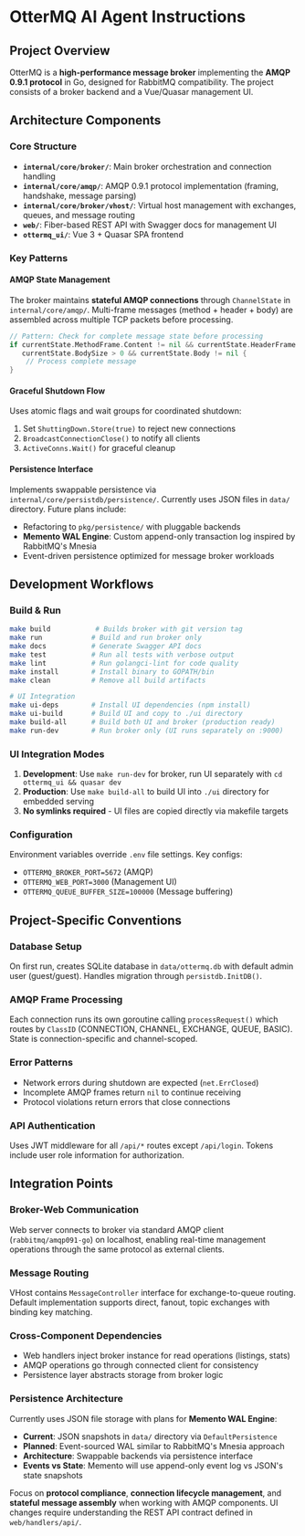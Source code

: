 # OtterMQ AI Agent Instructions

## Project Overview
OtterMQ is a **high-performance message broker** implementing the **AMQP 0.9.1 protocol** in Go, designed for RabbitMQ compatibility. The project consists of a broker backend and a Vue/Quasar management UI.

## Architecture Components

### Core Structure
- **`internal/core/broker/`**: Main broker orchestration and connection handling
- **`internal/core/amqp/`**: AMQP 0.9.1 protocol implementation (framing, handshake, message parsing)
- **`internal/core/broker/vhost/`**: Virtual host management with exchanges, queues, and message routing
- **`web/`**: Fiber-based REST API with Swagger docs for management UI
- **`ottermq_ui/`**: Vue 3 + Quasar SPA frontend

### Key Patterns

#### AMQP State Management
The broker maintains **stateful AMQP connections** through `ChannelState` in `internal/core/amqp/`. Multi-frame messages (method + header + body) are assembled across multiple TCP packets before processing.

```go
// Pattern: Check for complete message state before processing
if currentState.MethodFrame.Content != nil && currentState.HeaderFrame != nil && 
   currentState.BodySize > 0 && currentState.Body != nil {
    // Process complete message
}
```

#### Graceful Shutdown Flow
Uses atomic flags and wait groups for coordinated shutdown:
1. Set `ShuttingDown.Store(true)` to reject new connections
2. `BroadcastConnectionClose()` to notify all clients
3. `ActiveConns.Wait()` for graceful cleanup

#### Persistence Interface
Implements swappable persistence via `internal/core/persistdb/persistence/`. Currently uses JSON files in `data/` directory. Future plans include:
- Refactoring to `pkg/persistence/` with pluggable backends
- **Memento WAL Engine**: Custom append-only transaction log inspired by RabbitMQ's Mnesia
- Event-driven persistence optimized for message broker workloads

## Development Workflows

### Build & Run
```bash
make build           # Builds broker with git version tag
make run            # Build and run broker only
make docs           # Generate Swagger API docs
make test           # Run all tests with verbose output
make lint           # Run golangci-lint for code quality
make install        # Install binary to GOPATH/bin
make clean          # Remove all build artifacts

# UI Integration
make ui-deps        # Install UI dependencies (npm install)
make ui-build       # Build UI and copy to ./ui directory
make build-all      # Build both UI and broker (production ready)
make run-dev        # Run broker only (UI runs separately on :9000)
```

### UI Integration Modes
1. **Development**: Use `make run-dev` for broker, run UI separately with `cd ottermq_ui && quasar dev`
2. **Production**: Use `make build-all` to build UI into `./ui` directory for embedded serving
3. **No symlinks required** - UI files are copied directly via makefile targets

### Configuration
Environment variables override `.env` file settings. Key configs:
- `OTTERMQ_BROKER_PORT=5672` (AMQP)
- `OTTERMQ_WEB_PORT=3000` (Management UI)
- `OTTERMQ_QUEUE_BUFFER_SIZE=100000` (Message buffering)

## Project-Specific Conventions

### Database Setup
On first run, creates SQLite database in `data/ottermq.db` with default admin user (guest/guest). Handles migration through `persistdb.InitDB()`.

### AMQP Frame Processing
Each connection runs its own goroutine calling `processRequest()` which routes by `ClassID` (CONNECTION, CHANNEL, EXCHANGE, QUEUE, BASIC). State is connection-specific and channel-scoped.

### Error Patterns
- Network errors during shutdown are expected (`net.ErrClosed`)
- Incomplete AMQP frames return `nil` to continue receiving
- Protocol violations return errors that close connections

### API Authentication
Uses JWT middleware for all `/api/*` routes except `/api/login`. Tokens include user role information for authorization.

## Integration Points

### Broker-Web Communication
Web server connects to broker via standard AMQP client (`rabbitmq/amqp091-go`) on localhost, enabling real-time management operations through the same protocol as external clients.

### Message Routing
VHost contains `MessageController` interface for exchange-to-queue routing. Default implementation supports direct, fanout, topic exchanges with binding key matching.

### Cross-Component Dependencies
- Web handlers inject broker instance for read operations (listings, stats)
- AMQP operations go through connected client for consistency
- Persistence layer abstracts storage from broker logic

### Persistence Architecture
Currently uses JSON file storage with plans for **Memento WAL Engine**:
- **Current**: JSON snapshots in `data/` directory via `DefaultPersistence`
- **Planned**: Event-sourced WAL similar to RabbitMQ's Mnesia approach
- **Architecture**: Swappable backends via persistence interface
- **Events vs State**: Memento will use append-only event log vs JSON's state snapshots

Focus on **protocol compliance**, **connection lifecycle management**, and **stateful message assembly** when working with AMQP components. UI changes require understanding the REST API contract defined in `web/handlers/api/`.